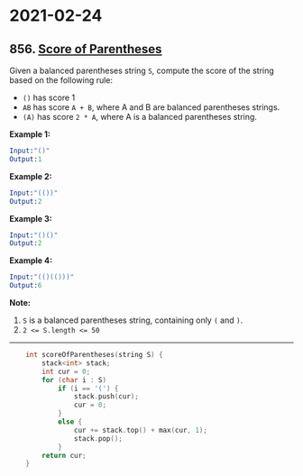 # 2021-02-24

## 856. [Score of Parentheses](https://leetcode.com/problems/score-of-parentheses/)

Given a balanced parentheses string `S`, compute the score of the string based on the following rule:

- `()` has score 1
- `AB` has score `A + B`, where A and B are balanced parentheses strings.
- `(A)` has score `2 * A`, where A is a balanced parentheses string.

**Example 1:**

```s
Input:"()"
Output:1
```

**Example 2:**

```s
Input:"(())"
Output:2
```

**Example 3:**

```s
Input:"()()"
Output:2
```

**Example 4:**

```s
Input:"(()(()))"
Output:6
```

**Note:**

1. `S` is a balanced parentheses string, containing only `(` and `)`.
2. `2 <= S.length <= 50`

---

```c++
    int scoreOfParentheses(string S) {
        stack<int> stack;
        int cur = 0;
        for (char i : S)
            if (i == '(') {
                stack.push(cur);
                cur = 0;
            }
            else {
                cur += stack.top() + max(cur, 1);
                stack.pop();
            }
        return cur;
    }
```
